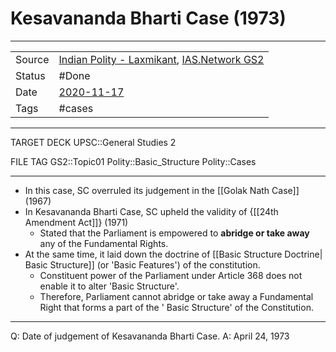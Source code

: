 # Kesavananda Bharti Case (1973)

***

|        |                                                                                                          |
| ------ | -------------------------------------------------------------------------------------------------------- |
| Source | [Indian Polity - Laxmikant](Indian%20Polity%20-%20Laxmikant.md), [IAS.Network GS2](IAS.Network%20GS2.md) |
| Status | #Done                                                                                                    |
| Date   | [2020-11-17](2020-11-17.md)                                                                              |
| Tags   | #cases                                                                                          |

***

TARGET DECK
UPSC::General Studies 2

FILE TAG
GS2::Topic01 Polity::Basic_Structure Polity::Cases

***

*   In this case, SC overruled its judgement in the [[Golak Nath Case]] (1967)
*   In Kesavananda Bharti Case, SC upheld the validity of {[[24th Amendment Act]]} (1971)
    *   Stated that the Parliament is empowered to **abridge or take away** any of the Fundamental Rights.
*   At the same time, it laid down the doctrine of [[Basic Structure Doctrine| Basic Structure]] (or 'Basic Features') of the constitution.
    *   Constituent power of the Parliament under Article 368 does not enable it to alter 'Basic Structure'.
    *   Therefore, Parliament cannot abridge or take away a Fundamental Right that forms a part of the ' Basic Structure' of the Constitution.
<!--ID: 1606032064156-->

---

Q: Date of judgement of Kesavananda Bharti Case.
A: April 24, 1973
<!--ID: 1606032064124-->
